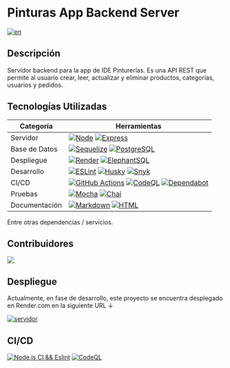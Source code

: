 # Pinturas App Backend Server

[![en](https://img.shields.io/badge/lang-en-red.svg)](./README.md)

## Descripción

Servidor backend para la app de IDE Pinturerías. Es una API REST que permite al
usuario crear, leer, actualizar y eliminar productos, categorías, usuarios y
pedidos.

## Tecnologías Utilizadas

| Categoría | Herramientas |
| --- | --- |
| Servidor | [![Node](https://img.shields.io/badge/-Node-333333?style=flat&logo=node.js)](https://nodejs.org/en/about) [![Express](https://img.shields.io/badge/-Express-333333?style=flat&logo=express)](https://expressjs.com/) |
| Base de Datos | [![Sequelize](https://img.shields.io/badge/-Sequelize-333333?style=flat&logo=sequelize)](https://sequelize.org/) [![PostgreSQL](https://img.shields.io/badge/-PostgreSQL-333333?style=flat&logo=postgresql)](https://www.postgresql.org/) |
| Despliegue | [![Render](https://img.shields.io/badge/-Render-333333?style=flat&logo=render)](https://render.com/) [![ElephantSQL](https://img.shields.io/badge/ElephantSQL-333333?style=flat&logo=postgresql&logoColor=white)](https://www.elephantsql.com/) |
| Desarrollo | [![ESLint](https://img.shields.io/badge/-ESLint-333333?style=flat&logo=eslint)](https://eslint.org/) [![Husky](https://img.shields.io/badge/-Husky-333333?style=flat&logo=editorconfig)](https://typicode.github.io/husky/#/) [![Snyk](https://img.shields.io/badge/-Snyk-333333?style=flat&logo=snyk)](https://snyk.io/) |
| CI/CD | [![GitHub Actions](https://img.shields.io/badge/-GitHub%20Actions-333333?style=flat&logo=github-actions)](https://docs.github.com/es/actions) [![CodeQL](https://img.shields.io/badge/-CodeQL-333333?style=flat&logo=github)](https://codeql.github.com/) [![Dependabot](https://img.shields.io/badge/-Dependabot-333333?style=flat&logo=dependabot)](https://github.com/features/security/) |
| Pruebas | [![Mocha](https://img.shields.io/badge/-Mocha-333333?style=flat&logo=mocha)](https://mochajs.org/) [![Chai](https://img.shields.io/badge/-Chai-333333?style=flat&logo=chai)](https://www.chaijs.com/) |
| Documentación | [![Markdown](https://img.shields.io/badge/-Markdown-333333?style=flat&logo=markdown)](https://www.markdownguide.org/) [![HTML](https://img.shields.io/badge/-HTML-333333?style=flat&logo=html5)](https://developer.mozilla.org/en-US/docs/Web/HTML) |

Entre otras dependencias / servicios.

## Contribuidores

<a href="https://github.com/Ide-Pinturerias/pinturas-app-back/contributors">
  <img src="https://contrib.rocks/image?repo=Ide-Pinturerias/pinturas-app-back"
/> </a>

## Despliegue

Actualmente, en fase de desarrollo, este proyecto se encuentra desplegado en
Render.com en la siguiente URL ↓

[![servidor](https://img.shields.io/badge/servidor-333333?style=flat&logo=render)](https://pinturas-app-back.onrender.com/)

## CI/CD

[![Node.js CI &&
Eslint](https://github.com/Ide-Pinturerias/pinturas-app-back/actions/workflows/ci-eslint.yml/badge.svg)](https://github.com/Ide-Pinturerias/pinturas-app-back/actions/workflows/ci-eslint.yml)
[![CodeQL](https://github.com/Ide-Pinturerias/pinturas-app-back/actions/workflows/codeql.yml/badge.svg)](https://github.com/Ide-Pinturerias/pinturas-app-back/actions/workflows/codeql.yml)
